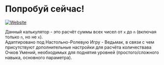# Попробуй сейчас!
[![Website](https://img.shields.io/website?style=plastic&url=https%3A%2F%2Fauzmit.github.io%2Frect-number_Witcher%2F)](https://auzmit.github.io/rect-number_Witcher/)

Данный калькулятор - это расчёт суммы всех чисел от ```x``` до ```n``` (включая только ```n```, но не ```x```).
<br>
Адаптировано под Настольно-Ролевую Игру - Ведьмак, в связи с чем присутствуют дополнительные настройки для расчёта количествава Очков Умений, необходимых для поднятия уровней (простого/сложного навыка, основного параметра).
